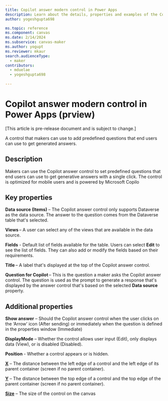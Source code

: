 ```yaml
---
title: Copilot answer modern control in Power Apps
description: Learn about the details, properties and examples of the Copilot answer modern control in Power Apps.
author: yogeshgupta698

ms.topic: reference
ms.component: canvas
ms.date: 2/14/2024
ms.subservice: canvas-maker
ms.author: yogupt
ms.reviewer: mkaur
search.audienceType: 
  - maker
contributors:
  - mduelae
  - yogeshgupta698
  
---
```

# Copilot answer modern control in Power Apps (prview)

[This article is pre-release document and is subject to change.]

A control that makers can use to add predefined questions that end users can use to get generated answers.

## Description

Makers can use the Copilot answer control to set predefined questions that end users can use to get generative answers with a single click. The control is optimized for mobile users and is powered by Microsoft Copilo

## Key properties

**Data source (Items)** – The Copilot answer control only supports Dataverse as the data source. The answer to the question comes from the Dataverse table that's selected.

**Views** – A user can select any of the views that are available in the data source.  

**Fields** - Default list of fields available for the table. Users can select **Edit** to see the list of fields. They can also add or modify the fields based on their requirements.  

**Title** – A label that's displayed at the top of the Copilot answer control.  

**Question for Copilot** – This is the question a maker asks the Copilot answer control. The question is used as the prompt to generate a response that's displayed by the answer control that's based on the selected **Data source** property.


## Additional properties

**Show answer** –  Should the Copilot answer control when the user clicks on the ‘Arrow’ icon (After sending) or immediately when the question is defined in the properties window (Immediate) 

**DisplayMode** – Whether the control allows user input (Edit), only displays data (View), or is disabled (Disabled).

**Position** - Whether a control appears or is hidden.

**[X](../properties-size-location.md)** – The distance between the left edge of a control and the left edge of its parent container (screen if no parent container).

**[Y](../properties-size-location.md)** – The distance between the top edge of a control and the top edge of the parent container (screen if no parent container).

**[Size](../properties-text.md)** – The size of the control on the canvas